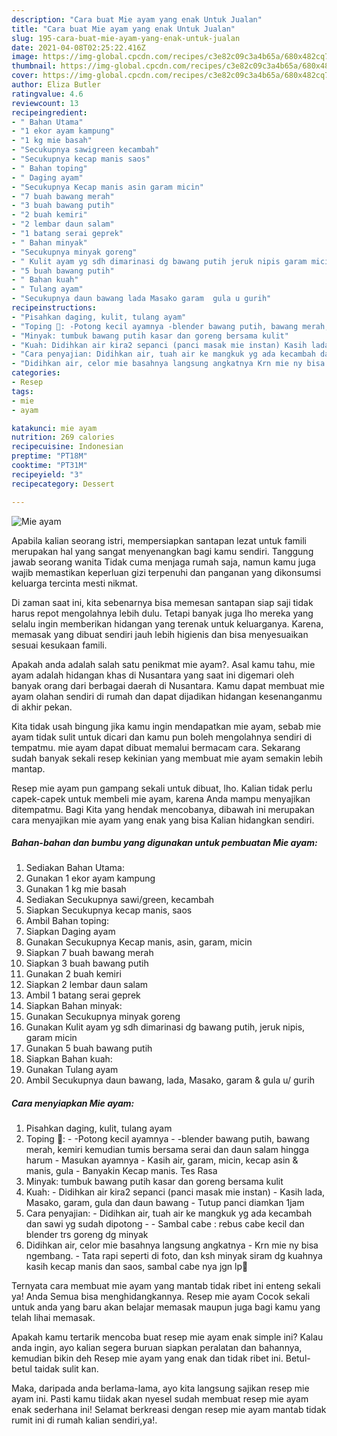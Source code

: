```yaml
---
description: "Cara buat Mie ayam yang enak Untuk Jualan"
title: "Cara buat Mie ayam yang enak Untuk Jualan"
slug: 195-cara-buat-mie-ayam-yang-enak-untuk-jualan
date: 2021-04-08T02:25:22.416Z
image: https://img-global.cpcdn.com/recipes/c3e82c09c3a4b65a/680x482cq70/mie-ayam-foto-resep-utama.jpg
thumbnail: https://img-global.cpcdn.com/recipes/c3e82c09c3a4b65a/680x482cq70/mie-ayam-foto-resep-utama.jpg
cover: https://img-global.cpcdn.com/recipes/c3e82c09c3a4b65a/680x482cq70/mie-ayam-foto-resep-utama.jpg
author: Eliza Butler
ratingvalue: 4.6
reviewcount: 13
recipeingredient:
- " Bahan Utama"
- "1 ekor ayam kampung"
- "1 kg mie basah"
- "Secukupnya sawigreen kecambah"
- "Secukupnya kecap manis saos"
- " Bahan toping"
- " Daging ayam"
- "Secukupnya Kecap manis asin garam micin"
- "7 buah bawang merah"
- "3 buah bawang putih"
- "2 buah kemiri"
- "2 lembar daun salam"
- "1 batang serai geprek"
- " Bahan minyak"
- "Secukupnya minyak goreng"
- " Kulit ayam yg sdh dimarinasi dg bawang putih jeruk nipis garam micin"
- "5 buah bawang putih"
- " Bahan kuah"
- " Tulang ayam"
- "Secukupnya daun bawang lada Masako garam  gula u gurih"
recipeinstructions:
- "Pisahkan daging, kulit, tulang ayam"
- "Toping 🐔: -Potong kecil ayamnya -blender bawang putih, bawang merah, kemiri kemudian tumis bersama serai dan daun salam hingga harum Masukan ayamnya Kasih air, garam, micin, kecap asin &amp; manis, gula Banyakin Kecap manis. Tes Rasa"
- "Minyak: tumbuk bawang putih kasar dan goreng bersama kulit"
- "Kuah: Didihkan air kira2 sepanci (panci masak mie instan) Kasih lada, Masako, garam, gula dan daun bawang Tutup panci diamkan 1jam"
- "Cara penyajian: Didihkan air, tuah air ke mangkuk yg ada kecambah dan sawi yg sudah dipotong  Sambal cabe : rebus cabe kecil dan blender trs goreng dg minyak"
- "Didihkan air, celor mie basahnya langsung angkatnya Krn mie ny bisa ngembang. Tata rapi seperti di foto, dan ksh minyak siram dg kuahnya kasih kecap manis dan saos, sambal cabe nya jgn lp🥰"
categories:
- Resep
tags:
- mie
- ayam

katakunci: mie ayam 
nutrition: 269 calories
recipecuisine: Indonesian
preptime: "PT18M"
cooktime: "PT31M"
recipeyield: "3"
recipecategory: Dessert

---
```



![Mie ayam](https://img-global.cpcdn.com/recipes/c3e82c09c3a4b65a/680x482cq70/mie-ayam-foto-resep-utama.jpg)

Apabila kalian seorang istri, mempersiapkan santapan lezat untuk famili merupakan hal yang sangat menyenangkan bagi kamu sendiri. Tanggung jawab seorang  wanita Tidak cuma menjaga rumah saja, namun kamu juga wajib memastikan keperluan gizi terpenuhi dan panganan yang dikonsumsi keluarga tercinta mesti nikmat.

Di zaman  saat ini, kita sebenarnya bisa memesan santapan siap saji tidak harus repot mengolahnya lebih dulu. Tetapi banyak juga lho mereka yang selalu ingin memberikan hidangan yang terenak untuk keluarganya. Karena, memasak yang dibuat sendiri jauh lebih higienis dan bisa menyesuaikan sesuai kesukaan famili. 



Apakah anda adalah salah satu penikmat mie ayam?. Asal kamu tahu, mie ayam adalah hidangan khas di Nusantara yang saat ini digemari oleh banyak orang dari berbagai daerah di Nusantara. Kamu dapat membuat mie ayam olahan sendiri di rumah dan dapat dijadikan hidangan kesenanganmu di akhir pekan.

Kita tidak usah bingung jika kamu ingin mendapatkan mie ayam, sebab mie ayam tidak sulit untuk dicari dan kamu pun boleh mengolahnya sendiri di tempatmu. mie ayam dapat dibuat memalui bermacam cara. Sekarang sudah banyak sekali resep kekinian yang membuat mie ayam semakin lebih mantap.

Resep mie ayam pun gampang sekali untuk dibuat, lho. Kalian tidak perlu capek-capek untuk membeli mie ayam, karena Anda mampu menyajikan ditempatmu. Bagi Kita yang hendak mencobanya, dibawah ini merupakan cara menyajikan mie ayam yang enak yang bisa Kalian hidangkan sendiri.

<!--inarticleads1-->

##### Bahan-bahan dan bumbu yang digunakan untuk pembuatan Mie ayam:

1. Sediakan  Bahan Utama:
1. Gunakan 1 ekor ayam kampung
1. Gunakan 1 kg mie basah
1. Sediakan Secukupnya sawi/green, kecambah
1. Siapkan Secukupnya kecap manis, saos
1. Ambil  Bahan toping:
1. Siapkan  Daging ayam
1. Gunakan Secukupnya Kecap manis, asin, garam, micin
1. Siapkan 7 buah bawang merah
1. Siapkan 3 buah bawang putih
1. Gunakan 2 buah kemiri
1. Siapkan 2 lembar daun salam
1. Ambil 1 batang serai geprek
1. Siapkan  Bahan minyak:
1. Gunakan Secukupnya minyak goreng
1. Gunakan  Kulit ayam yg sdh dimarinasi dg bawang putih, jeruk nipis, garam micin
1. Gunakan 5 buah bawang putih
1. Siapkan  Bahan kuah:
1. Gunakan  Tulang ayam
1. Ambil Secukupnya daun bawang, lada, Masako, garam &amp; gula u/ gurih




<!--inarticleads2-->

##### Cara menyiapkan Mie ayam:

1. Pisahkan daging, kulit, tulang ayam
1. Toping 🐔: - -Potong kecil ayamnya - -blender bawang putih, bawang merah, kemiri kemudian tumis bersama serai dan daun salam hingga harum - Masukan ayamnya - Kasih air, garam, micin, kecap asin &amp; manis, gula - Banyakin Kecap manis. Tes Rasa
1. Minyak: tumbuk bawang putih kasar dan goreng bersama kulit
1. Kuah: - Didihkan air kira2 sepanci (panci masak mie instan) - Kasih lada, Masako, garam, gula dan daun bawang - Tutup panci diamkan 1jam
1. Cara penyajian: - Didihkan air, tuah air ke mangkuk yg ada kecambah dan sawi yg sudah dipotong -  - Sambal cabe : rebus cabe kecil dan blender trs goreng dg minyak
1. Didihkan air, celor mie basahnya langsung angkatnya - Krn mie ny bisa ngembang. - Tata rapi seperti di foto, dan ksh minyak siram dg kuahnya kasih kecap manis dan saos, sambal cabe nya jgn lp🥰




Ternyata cara membuat mie ayam yang mantab tidak ribet ini enteng sekali ya! Anda Semua bisa menghidangkannya. Resep mie ayam Cocok sekali untuk anda yang baru akan belajar memasak maupun juga bagi kamu yang telah lihai memasak.

Apakah kamu tertarik mencoba buat resep mie ayam enak simple ini? Kalau anda ingin, ayo kalian segera buruan siapkan peralatan dan bahannya, kemudian bikin deh Resep mie ayam yang enak dan tidak ribet ini. Betul-betul taidak sulit kan. 

Maka, daripada anda berlama-lama, ayo kita langsung sajikan resep mie ayam ini. Pasti kamu tiidak akan nyesel sudah membuat resep mie ayam enak sederhana ini! Selamat berkreasi dengan resep mie ayam mantab tidak rumit ini di rumah kalian sendiri,ya!.

